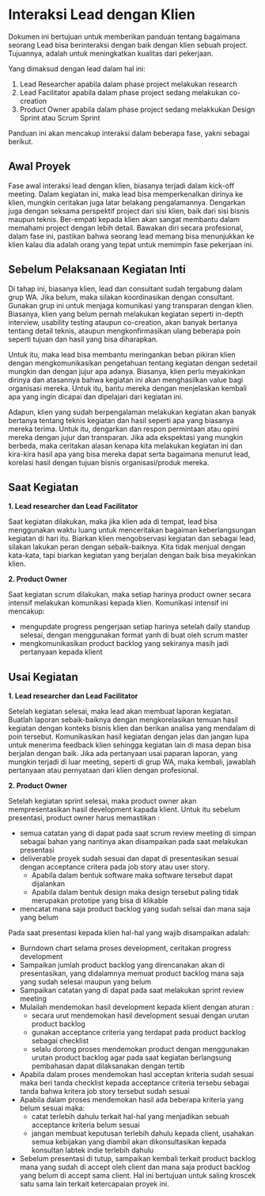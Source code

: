 # Interaksi Lead dengan Klien

Dokumen ini bertujuan untuk memberikan panduan tentang bagaimana seorang Lead bisa berinteraksi 
dengan baik dengan klien sebuah project. Tujuannya, adalah untuk meningkatkan kualitas dari pekerjaan.

Yang dimaksud dengan lead dalam hal ini:

1. Lead Researcher apabila dalam phase project melakukan research
2. Lead Facilitator apabila dalam phase project sedang melakukan co-creation
3. Product Owner apabila dalam phase project sedang melakkukan Design Sprint atau Scrum Sprint

Panduan ini akan mencakup interaksi dalam beberapa fase, yakni sebagai berikut.

## Awal Proyek

Fase awal interaksi lead dengan klien, biasanya terjadi dalam kick-off meeting. Dalam kegiatan ini, 
maka lead bisa memperkenalkan dirinya ke klien, mungkin ceritakan juga latar belakang pengalamannya. 
Dengarkan juga dengan seksama perspektif project dari sisi klien, baik dari sisi bisnis maupun 
teknis. Ber-empati kepada klien akan sangat membantu dalam memahami project dengan lebih detail. 
Bawakan diri secara profesional, dalam fase ini, pastikan bahwa seorang lead memang bisa menunjukkan 
ke klien kalau dia adalah orang yang tepat untuk memimpin fase pekerjaan ini.

## Sebelum Pelaksanaan Kegiatan Inti

Di tahap ini, biasanya klien, lead dan consultant sudah tergabung dalam grup WA. Jika belum, maka 
silakan koordinasikan dengan  consultant. Gunakan grup ini untuk menjaga komunikasi yang transparan 
dengan klien. Biasanya, klien yang belum pernah melakukan kegiatan seperti in-depth interview, 
usability testing ataupun co-creation, akan banyak bertanya tentang detail teknis, ataupun 
mengkonfirmasikan ulang beberapa poin seperti tujuan dan hasil yang bisa diharapkan. 

Untuk itu, maka lead bisa membantu meringankan beban pikiran klien dengan mengkomunikasikan 
pengetahuan tentang kegiatan dengan sedetail mungkin dan dengan jujur apa adanya. Biasanya, 
klien perlu meyakinkan dirinya dan atasannya bahwa kegiatan ini akan menghasilkan value bagi 
organisasi mereka. Untuk itu, bantu mereka dengan menjelaskan kembali apa yang ingin dicapai 
dan dipelajari dari kegiatan ini. 

Adapun, klien yang sudah berpengalaman melakukan kegiatan akan banyak bertanya tentang teknis 
kegiatan dan hasil seperti apa yang biasanya mereka terima. Untuk itu, dengarkan dan respon 
permintaan atau opini mereka dengan jujur dan transparan. Jika ada ekspektasi yang mungkin berbeda, 
maka ceritakan alasan kenapa kita melakukan kegiatan ini dan kira-kira hasil apa yang bisa mereka 
dapat serta bagaimana menurut lead, korelasi hasil dengan tujuan bisnis organisasi/produk mereka.
 
## Saat Kegiatan

**1. Lead researcher dan Lead Facilitator**

Saat kegiatan dilakukan, maka jika klien ada di tempat, lead bisa menggunakan waktu luang untuk 
menceritakan bagaiman keberlangsungan kegiatan di hari itu. Biarkan klien mengobservasi kegiatan 
dan sebagai lead, silakan lakukan peran dengan sebaik-baiknya. Kita tidak menjual dengan kata-kata, 
tapi biarkan kegiatan yang berjalan dengan baik bisa meyakinkan klien.

**2. Product Owner**

Saat kegiatan scrum dilakukan, maka setiap harinya product owner secara intensif melakukan komunikasi
kepada klien. Komunikasi intensif ini mencakup:

- mengupdate progress pengerjaan setiap harinya setelah daily standup selesai, dengan menggunakan 
  format yanh di buat oleh scrum master
- mengkomunikasikan product backlog yang sekiranya masih jadi pertanyaan kepada klient

## Usai Kegiatan

**1. Lead researcher dan Lead Facilitator**

Setelah kegiatan selesai, maka lead akan membuat laporan kegiatan. Buatlah laporan sebaik-baiknya 
dengan mengkorelasikan temuan hasil kegiatan dengan konteks bisnis klien dan berikan analisa yang 
mendalam di poin tersebut. Komunikasikan hasil kegiatan dengan jelas dan jangan lupa untuk menerima 
feedback klien sehingga kegiatan lain di masa depan bisa berjalan dengan baik. Jika ada pertanyaan 
usai paparan laporan, yang mungkin terjadi di luar meeting, seperti di grup WA, maka kembali, 
jawablah pertanyaan atau pernyataan dari klien dengan profesional.

**2. Product Owner**

Setelah kegiatan sprint selesai, maka product owner akan mempresentasikan hasil development kapada 
klient. Untuk itu sebelum presentasi, product owner harus memastikan :

- semua catatan yang di dapat pada saat scrum review meeting di simpan sebagai bahan yang nantinya 
  akan disampaikan pada saat melakukan presentasi
- deliverable proyek sudah sesuai dan dapat di presentasikan sesuai dengan acceptance critera pada 
  job story atau user story. 
  - Apabila dalam bentuk software maka software tersebut dapat dijalankan
  - Apabila dalam bentuk design maka design tersebut paling tidak merupakan prototipe yang bisa di
    klikable
- mencatat mana saja product backlog yang sudah selsai dan mana saja yang belum

Pada saat presentasi kepada klien hal-hal yang wajib disampaikan adalah:

- Burndown chart selama proses development, ceritakan progress development 
- Sampaikan jumlah product backlog yang direncanakan akan di presentasikan, yang didalamnya memuat 
  product backlog mana saja yang sudah selesai maupun yang belum
- Sampaikan catatan yang di dapat pada saat melakukan sprint review meeting
- Mulailah mendemokan hasil development kepada klient dengan aturan :
  - secara urut mendemokan hasil development sesuai dengan urutan product backlog 
  - gunakan acceptance criteria yang terdapat pada product backlog sebagai checklist
  - selalu dorong proses mendemokan product dengan menggunakan urutan product backlog agar pada saat 
    kegiatan berlangsung pembahasan dapat dilaksanakan dengan tertib 
- Apabila dalam proses mendemokan hasl acceptan kriteria sudah sesuai maka beri tanda checklist kepada
  acceptance criteria tersebu sebagai tanda bahwa kritera job story tersebut sudah sesuai
- Apabila dalam proses mendemokan hasil ada beberapa kriteria yang belum sesuai maka:
  - catat terlebih dahulu terkait hal-hal yang menjadikan sebuah acceptance kriteria belum sesuai
  - jangan membuat keputusan terlebih dahulu kepada client, usahakan semua kebijakan yang diambil 
    akan dikonsultasikan kepada konsultan labtek indie terlebih dahulu
- Sebelum presentasi di tutup, sampaikan kembali terkait product backlog mana yang sudah di accept 
  oleh client dan mana saja product backlog yang belum di accept sama client. Hal ini bertujuan 
  untuk saling kroscek satu sama lain terkait ketercapaian proyek ini.